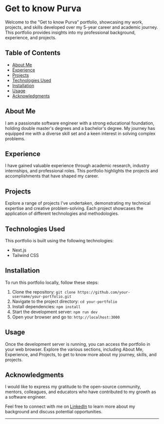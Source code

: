 
# Get to know Purva

Welcome to the "Get to know Purva" portfolio, showcasing my work, projects, and skills developed over my 5-year career and academic journey. This portfolio provides insights into my professional background, experience, and projects.

## Table of Contents
- [About Me](#about-me)
- [Experience](#experience)
- [Projects](#projects)
- [Technologies Used](#technologies-used)
- [Installation](#installation)
- [Usage](#usage)
- [Acknowledgments](#acknowledgments)

## About Me
I am a passionate software engineer with a strong educational foundation, holding double master's degrees and a bachelor's degree. My journey has equipped me with a diverse skill set and a keen interest in solving complex problems.

## Experience
I have gained valuable experience through academic research, industry internships, and professional roles. This portfolio highlights the projects and accomplishments that have shaped my career.

## Projects
Explore a range of projects I've undertaken, demonstrating my technical expertise and creative problem-solving. Each project showcases the application of different technologies and methodologies.

## Technologies Used
This portfolio is built using the following technologies:
- Next.js
- Tailwind CSS

## Installation
To run this portfolio locally, follow these steps:
1. Clone the repository: `git clone https://github.com/your-username/your-portfolio.git`
2. Navigate to the project directory: `cd your-portfolio`
3. Install dependencies: `npm install`
4. Start the development server: `npm run dev`
5. Open your browser and go to: `http://localhost:3000`

## Usage
Once the development server is running, you can access the portfolio in your web browser. Explore the various sections, including About Me, Experience, and Projects, to get to know more about my journey, skills, and projects.


## Acknowledgments
I would like to express my gratitude to the open-source community, mentors, colleagues, and educators who have contributed to my growth as a software engineer.

Feel free to connect with me on [LinkedIn](https://www.linkedin.com/in/purva-zinjarde-187583129/) to learn more about my background and discuss potential opportunities.

---

